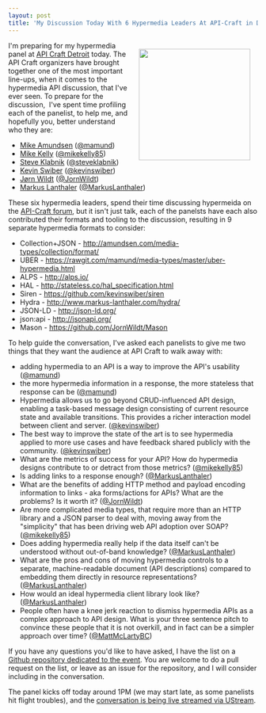 ```yaml
---
layout: post
title: 'My Discussion Today With 6 Hypermedia Leaders At API-Craft in Detroit'
---
```

<p><a href="http://api-craft.org/"><img style="padding: 15px;" src="https://s3.amazonaws.com/kinlane-productions/events/api-craft/api-craft-logo.png" alt="" width="225" align="right" /></a></p>
<p>I'm preparing for my hypermedia panel at&nbsp;<a href="http://api-craft.org/">API Craft Detroit</a>&nbsp;today. The API Craft organizers have brought together one of the most important line-ups, when it comes to the hypermedia API discussion, that I've ever seen. To prepare for the discussion, &nbsp;I've spent time profiling each of the panelist, to help me, and hopefully you, better understand who they are:</p>
<ul class="mainlist">
<li><a href="http://apievangelist.com/2014/07/24/getting-to-know-mike-amundsen-for-the-api-craft-2014-detroit-hypermedia-panel-">Mike Amundsen</a> (<a href="https://twitter.com/mamund">@mamund</a>)</li>
<li><a href="http://apievangelist.com/2014/07/25/getting-to-know-mike-kelly-for-the-api-craft-2014-detroit-hypermedia-panel-">Mike Kelly</a> (<a href="https://twitter.com/mikekelly85">@mikekelly85</a>)</li>
<li><a href="http://apievangelist.com/2014/07/26/getting-to-know-steve-klabnik-for-the-api-craft-2014-detroit-hypermedia-panel-">Steve Klabnik</a> (<a href="https://twitter.com/steveklabnik">@steveklabnik</a>)</li>
<li><a href="http://apievangelist.com/2014/07/27/getting-to-know-kevin-swiber-for-the-api-craft-2014-detroit-hypermedia-panel-">Kevin Swiber</a> (<a href="https://twitter.com/kevinswiber">@kevinswiber</a>)</li>
<li><a href="http://apievangelist.com/2014/07/28/getting-to-know-jrn-wildt-for-the-api-craft-2014-detroit-hypermedia-panel-">J&oslash;rn Wildt</a> (<a href="https://twitter.com/JornWildt">@JornWildt</a>)</li>
<li><a href="http://apievangelist.com/2014/07/27/getting-to-know-markus-lanthaler-for-the-api-craft-2014-detroit-hypermedia-panel-">Markus Lanthaler</a> (<a href="https://twitter.com/MarkusLanthaler">@MarkusLanthaler</a>)</li>
</ul>
<p>These six hypermedia leaders, spend their time discussing hypermeida on the <a href="https://groups.google.com/forum/#!forum/api-craft">API-Craft forum</a>, but it isn't just talk, each of the panelsts have each also contributed their formats and tooling to the discussion, resulting in 9 separate hypermedia formats to consider:</p>
<ul class="mainlist">
<li>Collection+JSON - <span style="text-decoration: underline;"><a href="http://amundsen.com/media-types/collection/format/">http://amundsen.com/media-types/collection/format/</a></span></li>
<li>UBER - <span style="text-decoration: underline;"><a href="https://rawgit.com/mamund/media-types/master/uber-hypermedia.html">https://rawgit.com/mamund/media-types/master/uber-hypermedia.html</a></span></li>
<li>ALPS -&nbsp;<span style="text-decoration: underline;"><a href="http://alps.io/">http://alps.io/</a></span></li>
<li>HAL - <span style="text-decoration: underline;"><a href="http://stateless.co/hal_specification.html">http://stateless.co/hal_specification.html</a></span></li>
<li>Siren - <span style="text-decoration: underline;"><a href="https://github.com/kevinswiber/siren">https://github.com/kevinswiber/siren</a></span></li>
<li>Hydra -&nbsp;<span style="text-decoration: underline;"><a href="http://www.markus-lanthaler.com/hydra/">http://www.markus-lanthaler.com/hydra/</a></span></li>
<li>JSON-LD -&nbsp;<span style="text-decoration: underline;"><a href="http://json-ld.org/">http://json-ld.org/</a></span></li>
<li>json:api -&nbsp;<span style="text-decoration: underline;"><a href="http://jsonapi.org/">http://jsonapi.org/</a></span></li>
<li>Mason -&nbsp;<span style="text-decoration: underline;"><a href="https://github.com/JornWildt/Mason">https://github.com/JornWildt/Mason</a></span></li>
</ul>
<p>To help guide the conversation, I've asked each panelists to give me two things that they want the audience at API Craft to walk away with:</p>
<ul class="mainlist">
<li>adding hypermedia to an API is a way to improve the API's usability (<a href="https://twitter.com/mamund">@mamund</a>)</li>
<li>the more hypermedia information in a response, the more stateless that response can be (<a href="https://twitter.com/mamund">@mamund</a>)</li>
<li>Hypermedia allows us to go beyond CRUD-influenced API design,  enabling a task-based message design consisting of current resource  state and available transitions.  This provides a richer interaction  model between client and server.  (<a href="https://twitter.com/kevinswiber">@kevinswiber</a>)</li>
<li>The best way to improve the state of the art is to see hypermedia  applied to more use cases and have feedback shared publicly with the  community. (<a href="https://twitter.com/kevinswiber">@kevinswiber</a>)</li>
<li>What are the metrics of success for your API? How do hypermedia designs contribute to or detract from those metrics? (<a href="https://twitter.com/mikekelly85">@mikekelly85</a>)</li>
<li>Is adding links to a response enough? (<a href="https://twitter.com/MarkusLanthaler">@MarkusLanthaler</a>)</li>
<li>What are the benefits of adding HTTP method and payload encoding  information to links - aka forms/actions for APIs? What are the  problems? Is it worth it?  (<a href="https://twitter.com/JornWildt">@JornWildt</a>)</li>
<li>Are more complicated media types, that require more than an HTTP  library and a JSON parser to deal with, moving away from the  "simplicity" that has been driving web API adoption over SOAP?  (<a href="https://twitter.com/mikekelly85">@mikekelly85</a>)</li>
<li>Does adding hypermedia really help if the data itself can't be understood without out-of-band knowledge? (<a href="https://twitter.com/MarkusLanthaler">@MarkusLanthaler</a>)</li>
<li>What are the pros and cons of moving hypermedia controls to a  separate, machine-readable document (API descriptions) compared to  embedding them directly in resource representations? (<a href="https://twitter.com/MarkusLanthaler">@MarkusLanthaler</a>)</li>
<li>How would an ideal hypermedia client library look like? (<a href="https://twitter.com/MarkusLanthaler">@MarkusLanthaler</a>)</li>
<li>People often have a knee jerk reaction to dismiss hypermedia APIs as  a complex approach to API design. What is your three sentence pitch to  convince these people that it is not overkill, and in fact can be a  simpler approach over time? (<a href="https://twitter.com/MattMcLartyBC">@MattMcLartyBC</a>)</li>
</ul>
<p>If you have any questions you'd like to have asked, I have the list on a <a href="https://github.com/kinlane/api-craft-hypermedia-panel-detroit-2014">Github repository dedicated to the event</a>. You are welcome to do a pull request on the list, or leave as an issue for the repository, and I will consider including in the conversation.&nbsp;</p>
<p>The panel kicks off today around 1PM (we may start late, as some panelists hit flight troubles), and the <a href="http://www.ustream.tv/channel/api-craft">conversation is being live streamed via UStream</a>.</p>